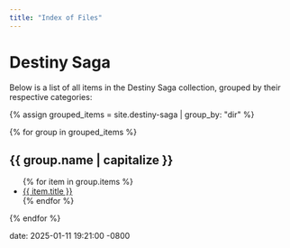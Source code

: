 ```yaml
---
title: "Index of Files"
---
```


# Destiny Saga

Below is a list of all items in the Destiny Saga collection, grouped by their respective categories:

{% assign grouped_items = site.destiny-saga | group_by: "dir" %}

{% for group in grouped_items %}
  <h2>{{ group.name | capitalize }}</h2>
  <ul>
    {% for item in group.items %}
      <li><a href="{{ item.url }}">{{ item.title }}</a></li>
    {% endfor %}
  </ul>
{% endfor %}

date: 2025-01-11 19:21:00 -0800  


